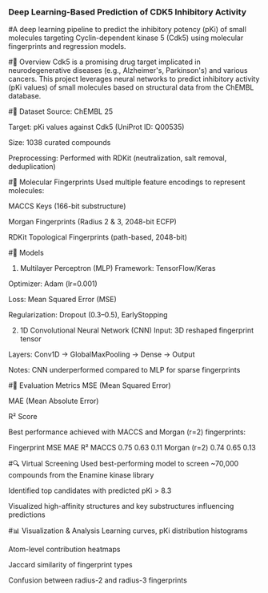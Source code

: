 ### Deep Learning-Based Prediction of CDK5 Inhibitory Activity
#A deep learning pipeline to predict the inhibitory potency (pKi) of small molecules targeting Cyclin-dependent kinase 5 (Cdk5) using molecular fingerprints and regression models.

#📌 Overview
Cdk5 is a promising drug target implicated in neurodegenerative diseases (e.g., Alzheimer's, Parkinson's) and various cancers. This project leverages neural networks to predict inhibitory activity (pKi values) of small molecules based on structural data from the ChEMBL database.

#🧬 Dataset
Source: ChEMBL 25

Target: pKi values against Cdk5 (UniProt ID: Q00535)

Size: 1038 curated compounds

Preprocessing: Performed with RDKit (neutralization, salt removal, deduplication)

#🧪 Molecular Fingerprints
Used multiple feature encodings to represent molecules:

MACCS Keys (166-bit substructure)

Morgan Fingerprints (Radius 2 & 3, 2048-bit ECFP)

RDKit Topological Fingerprints (path-based, 2048-bit)

#🧠 Models
1. Multilayer Perceptron (MLP)
Framework: TensorFlow/Keras

Optimizer: Adam (lr=0.001)

Loss: Mean Squared Error (MSE)

Regularization: Dropout (0.3–0.5), EarlyStopping

2. 1D Convolutional Neural Network (CNN)
Input: 3D reshaped fingerprint tensor

Layers: Conv1D → GlobalMaxPooling → Dense → Output

Notes: CNN underperformed compared to MLP for sparse fingerprints

#🧪 Evaluation Metrics
MSE (Mean Squared Error)

MAE (Mean Absolute Error)

R² Score

Best performance achieved with MACCS and Morgan (r=2) fingerprints:

Fingerprint	MSE	MAE	R²
MACCS	0.75	0.63	0.11
Morgan (r=2)	0.74	0.65	0.13

#🔍 Virtual Screening
Used best-performing model to screen ~70,000 compounds from the Enamine kinase library

Identified top candidates with predicted pKi > 8.3

Visualized high-affinity structures and key substructures influencing predictions

#📊 Visualization & Analysis
Learning curves, pKi distribution histograms

Atom-level contribution heatmaps

Jaccard similarity of fingerprint types

Confusion between radius-2 and radius-3 fingerprints



